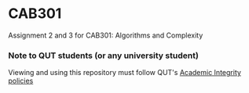 # CAB301
Assignment 2 and 3 for CAB301: Algorithms and Complexity

### Note to QUT students (or any university student)
Viewing and using this repository must follow QUT's [Academic Integrity policies](https://www.mopp.qut.edu.au/C/C_05_03.jsp)
